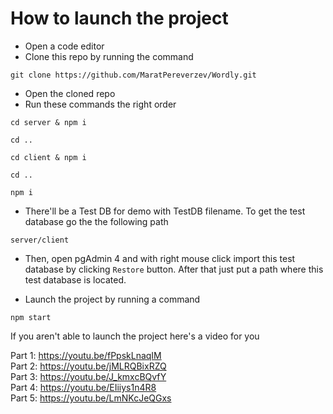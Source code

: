 # How to launch the project

- Open a code editor
- Clone this repo by running the command

```
git clone https://github.com/MaratPereverzev/Wordly.git
```

- Open the cloned repo
- Run these commands the right order

```
cd server & npm i
```

```
cd ..
```

```
cd client & npm i
```

```
cd ..
```

```
npm i
```

- There'll be a Test DB for demo with TestDB filename. To get the test database go the the following path

```
server/client
```

- Then, open pgAdmin 4 and with right mouse click import this test database by clicking `Restore` button. After that just put a path where this test database is located.

- Launch the project by running a command

```
npm start
```

If you aren't able to launch the project here's a video for you

Part 1: https://youtu.be/fPpskLnaqIM \
Part 2: https://youtu.be/jMLRQBixRZQ \
Part 3: https://youtu.be/J_kmxcBQvfY \
Part 4: https://youtu.be/EIiiys1n4R8 \
Part 5: https://youtu.be/LmNKcJeQGxs
